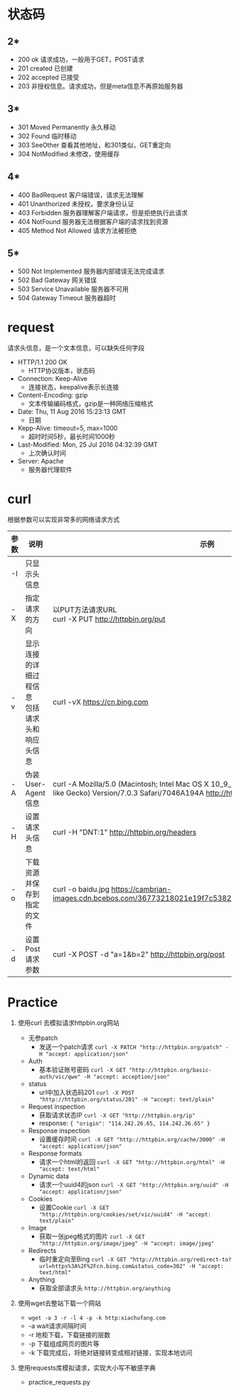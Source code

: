 # 状态码

## 2*

- 200    ok  请求成功，一般用于GET，POST请求
- 201    created    已创建
- 202    accepted    已接受
- 203    非授权信息。请求成功，但是meta信息不再原始服务器

## 3*

- 301    Moved Permanently    永久移动
- 302    Found    临时移动
- 303    SeeOther    查看其他地址，和301类似，GET重定向
- 304    NotModified    未修改，使用缓存

## 4*

- 400    BadRequest    客户端错误，请求无法理解
- 401    Unanthorized    未授权，要求身份认证
- 403    Forbidden    服务器理解客户端请求，但是拒绝执行此请求
- 404    NotFound    服务器无法根据客户端的请求找到资源
- 405    Method Not Allowed    请求方法被拒绝

## 5*

- 500    Not Implemented    服务器内部错误无法完成请求
- 502    Bad Gateway    网关错误
- 503    Service Unavailable    服务器不可用
- 504    Gateway Timeout    服务器超时

# request

请求头信息，是一个文本信息，可以缺失任何字段

- HTTP/1.1 200 OK
  - HTTP协议版本，状态码
- Connection: Keep-Alive
  - 连接状态，keepalive表示长连接
- Content-Encoding: gzip
  - 文本传输编码格式，gzip是一种网络压缩格式
- Date: Thu, 11 Aug 2016 15:23:13 GMT
  - 日期
- Kepp-Alive: timeout=5, max=1000
  - 超时时间5秒，最长时间1000秒
- Last-Modified: Mon, 25 Jul 2016 04:32:39 GMT
  - 上次确认时间
- Server: Apache
  - 服务器代理软件

# curl

根据参数可以实现非常多的网络请求方式

| 参数 | 说明                                               | 示例                                                         |
| ---- | -------------------------------------------------- | ------------------------------------------------------------ |
| -I   | 只显示头信息                                       |                                                              |
| -X   | 指定请求的方向                                     | 以PUT方法请求URL<br />curl -X PUT http://httpbin.org/put     |
| -v   | 显示连接的详细过程信息<br />包括请求头和响应头信息 | curl -vX https://cn.bing.com                                 |
| -A   | 伪装User-Agent信息                                 | curl -A Mozilla/5.0 (Macintosh; Intel Mac OS X 10_9_3) AppleWebKit/537.75.14 (KHTML, like Gecko) Version/7.0.3 Safari/7046A194A http://httpbin.org |
| -H   | 设置请求头信息                                     | curl -H "DNT:1" http://httpbin.org/headers                   |
| -o   | 下载资源并保存到指定的文件                         | curl -o baidu.jpg https://cambrian-images.cdn.bcebos.com/36773218021e19f7c5382481dd484853_1529466440372.jpeg |
| -d   | 设置Post请求参数                                   | curl -X POST -d "a=1&b=2" http://httpbin.org/post            |

# Practice



1. 使用curl 去模拟请求httpbin.org网站
   - 无参patch
     - 发送一个patch请求     `curl -X PATCH "http://httpbin.org/patch" -H "accept: application/json"`
   - Auth
     - 基本验证账号密码    `curl -X GET "http://httpbin.org/basic-auth/vic/qwe" -H "accept: acception/json" `
   - status
     - url中加入状态码201    `curl -X POST "http://httpbin.org/status/201" -H "accept: text/plain"`
   - Request inspection
     - 获取请求状态IP    `curl -X GET "http://httpbin.org/ip"`
     - response: `{
         "origin": "114.242.26.65, 114.242.26.65"
       }`
   - Response inspection
     - 设置缓存时间    `curl -X GET "http://httpbin.org/cache/3000" -H "accept: application/json"`
   - Response formats
     - 请求一个html的返回     `curl -X GET "http://httpbin.org/html" -H "accept: text/html"`
   - Dynamic data
     - 请求一个uuid4的json    `curl -X GET "http://httpbin.org/uuid" -H "accept: application/json"`
   - Cookies
     - 设置Cookie    `curl -X GET "http://httpbin.org/cookies/set/vic/uuid4" -H "accept: text/plain"`
   - Image
     - 获取一张jpeg格式的图片    `curl -X GET "http://httpbin.org/image/jpeg" -H "accept: image/jpeg"`
   - Redirects
     - 临时重定向至Bing    `curl -X GET "http://httpbin.org/redirect-to?url=https%3A%2F%2Fcn.bing.com&status_code=302" -H "accept: text/html"`
   - Anything
     - 获取全部请求头    `http://httpbin.org/anything`
2. 使用wget去整站下载一个网站
   - `wget -a 3 -r -l 4 -p -k http:xiachufang.com`
   - -a  wait请求间隔时间
   - -r  地柜下载，下载链接的层数
   - -p  下载组成网页的图片等
   - -k  下载完成后，将绝对链接转变成相对链接，实现本地访问

3. 使用requests库模拟请求，实现大小写不敏感字典
   - practice_requests.py